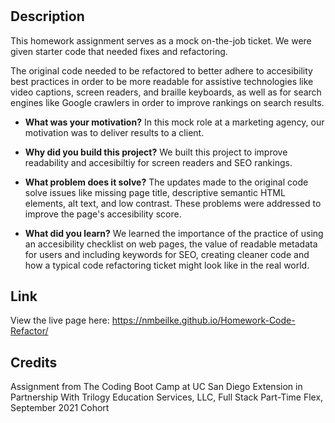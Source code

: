 # <Homework-Code-Refactor>
## Description
This homework assignment serves as a mock on-the-job ticket. We were given starter code that needed fixes and refactoring.
  
The original code needed to be refactored to better adhere to accesibility best practices in order to be more readable for assistive technologies like video captions, screen readers, and braille keyboards, as well as for search engines like Google crawlers in order to improve rankings on search results.
  
- **What was your motivation?**
In this mock role at a marketing agency, our motivation was to deliver results to a client. 
  
- **Why did you build this project?**
We built this project to improve readability and accesibiltiy for screen readers and SEO rankings.

- **What problem does it solve?**
The updates made to the original code solve issues like missing page title, descriptive semantic HTML elements, alt text, and low contrast. These problems were addressed to improve the page's accesibility score.

- **What did you learn?**
We learned the importance of the practice of using an accesibility checklist on web pages, the value of readable metadata for users and including keywords for SEO, creating cleaner code and how a typical code refactoring ticket might look like in the real world.
  
## Link
View the live page here: https://nmbeilke.github.io/Homework-Code-Refactor/

## Credits
Assignment from The Coding Boot Camp at UC San Diego Extension in Partnership With Trilogy Education Services, LLC, Full Stack Part-Time Flex, September 2021 Cohort

